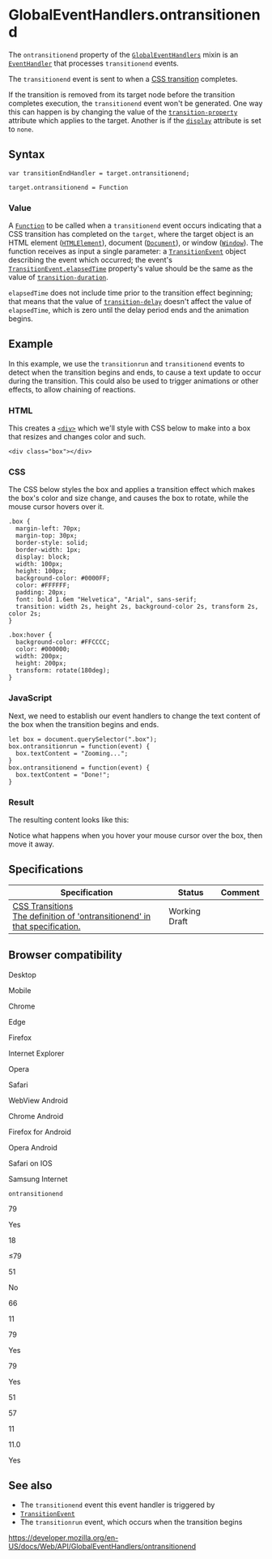 # GlobalEventHandlers.ontransitionend

The `ontransitionend` property of the [`GlobalEventHandlers`](../globaleventhandlers) mixin is an [`EventHandler`](https://developer.mozilla.org/en-US/docs/Web/Events/Event_handlers) that processes `transitionend` events.

The `transitionend` event is sent to when a [CSS transition](https://developer.mozilla.org/en-US/docs/Web/CSS/CSS_Transitions) completes.

If the transition is removed from its target node before the transition completes execution, the `transitionend` event won't be generated. One way this can happen is by changing the value of the [`transition-property`](https://developer.mozilla.org/en-US/docs/Web/CSS/transition-property) attribute which applies to the target. Another is if the [`display`](https://developer.mozilla.org/en-US/docs/Web/CSS/display) attribute is set to `none`.

## Syntax

    var transitionEndHandler = target.ontransitionend;

    target.ontransitionend = Function

### Value

A [`Function`](https://developer.mozilla.org/en-US/docs/Web/JavaScript/Reference/Global_Objects/Function) to be called when a `transitionend` event occurs indicating that a CSS transition has completed on the `target`, where the target object is an HTML element ([`HTMLElement`](../htmlelement)), document ([`Document`](../document)), or window ([`Window`](../window)). The function receives as input a single parameter: a [`TransitionEvent`](../transitionevent) object describing the event which occurred; the event's [`TransitionEvent.elapsedTime`](../transitionevent/elapsedtime) property's value should be the same as the value of [`transition-duration`](https://developer.mozilla.org/en-US/docs/Web/CSS/transition-duration).

`elapsedTime` does not include time prior to the transition effect beginning; that means that the value of [`transition-delay`](https://developer.mozilla.org/en-US/docs/Web/CSS/transition-delay) doesn't affect the value of `elapsedTime`, which is zero until the delay period ends and the animation begins.

## Example

In this example, we use the `transitionrun` and `transitionend` events to detect when the transition begins and ends, to cause a text update to occur during the transition. This could also be used to trigger animations or other effects, to allow chaining of reactions.

### HTML

This creates a [`<div>`](https://developer.mozilla.org/en-US/docs/Web/HTML/Element/div) which we'll style with CSS below to make into a box that resizes and changes color and such.

    <div class="box"></div>

### CSS

The CSS below styles the box and applies a transition effect which makes the box's color and size change, and causes the box to rotate, while the mouse cursor hovers over it.

    .box {
      margin-left: 70px;
      margin-top: 30px;
      border-style: solid;
      border-width: 1px;
      display: block;
      width: 100px;
      height: 100px;
      background-color: #0000FF;
      color: #FFFFFF;
      padding: 20px;
      font: bold 1.6em "Helvetica", "Arial", sans-serif;
      transition: width 2s, height 2s, background-color 2s, transform 2s, color 2s;
    }

    .box:hover {
      background-color: #FFCCCC;
      color: #000000;
      width: 200px;
      height: 200px;
      transform: rotate(180deg);
    }

### JavaScript

Next, we need to establish our event handlers to change the text content of the box when the transition begins and ends.

    let box = document.querySelector(".box");
    box.ontransitionrun = function(event) {
      box.textContent = "Zooming...";
    }
    box.ontransitionend = function(event) {
      box.textContent = "Done!";
    }

### Result

The resulting content looks like this:

Notice what happens when you hover your mouse cursor over the box, then move it away.

## Specifications

<table><thead><tr class="header"><th>Specification</th><th>Status</th><th>Comment</th></tr></thead><tbody><tr class="odd"><td><a href="https://drafts.csswg.org/css-transitions/#dom-globaleventhandlers-ontransitionend">CSS Transitions<br />
<span class="small">The definition of 'ontransitionend' in that specification.</span></a></td><td><span class="spec-wd">Working Draft</span></td><td></td></tr></tbody></table>

## Browser compatibility

Desktop

Mobile

Chrome

Edge

Firefox

Internet Explorer

Opera

Safari

WebView Android

Chrome Android

Firefox for Android

Opera Android

Safari on IOS

Samsung Internet

`ontransitionend`

79

Yes

18

≤79

51

No

66

11

79

Yes

79

Yes

51

57

11

11.0

Yes

## See also

- The `transitionend` event this event handler is triggered by
- [`TransitionEvent`](../transitionevent)
- The `transitionrun` event, which occurs when the transition begins

<a href="https://developer.mozilla.org/en-US/docs/Web/API/GlobalEventHandlers/ontransitionend" class="_attribution-link">https://developer.mozilla.org/en-US/docs/Web/API/GlobalEventHandlers/ontransitionend</a>
